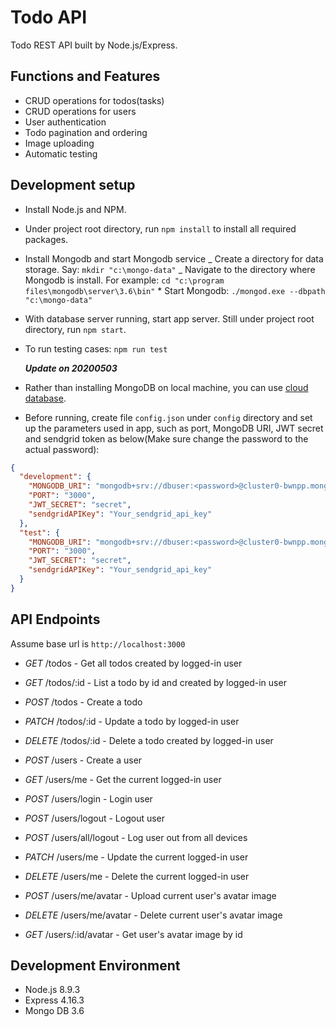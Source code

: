 # Todo API

Todo REST API built by Node.js/Express.

## Functions and Features

- CRUD operations for todos(tasks)
- CRUD operations for users
- User authentication
- Todo pagination and ordering
- Image uploading
- Automatic testing

## Development setup

- Install Node.js and NPM.
- Under project root directory, run `npm install` to install all required packages.
- Install Mongodb and start Mongodb service
  _ Create a directory for data storage. Say: `mkdir "c:\mongo-data"`
  _ Navigate to the directory where Mongodb is install. For example: `cd "c:\program files\mongodb\server\3.6\bin"` \* Start Mongodb: `./mongod.exe --dbpath "c:\mongo-data"`
- With database server running, start app server. Still under project root directory, run `npm start`.
- To run testing cases: `npm run test`

  **_Update on 20200503_**

- Rather than installing MongoDB on local machine, you can use [cloud database](https://www.mongodb.com/cloud).
- Before running, create file `config.json` under `config` directory and set up the parameters used in app, such as port, MongoDB URI, JWT secret and sendgrid token as below(Make sure change the password to the actual password):

```json
{
  "development": {
    "MONGODB_URI": "mongodb+srv://dbuser:<password>@cluster0-bwnpp.mongodb.net/test?retryWrites=true&w=majority",
    "PORT": "3000",
    "JWT_SECRET": "secret",
    "sendgridAPIKey": "Your_sendgrid_api_key"
  },
  "test": {
    "MONGODB_URI": "mongodb+srv://dbuser:<password>@cluster0-bwnpp.mongodb.net/test?retryWrites=true&w=majority",
    "PORT": "3000",
    "JWT_SECRET": "secret",
    "sendgridAPIKey": "Your_sendgrid_api_key"
  }
}
```

## API Endpoints

Assume base url is `http://localhost:3000`

- _GET_ /todos - Get all todos created by logged-in user
- _GET_ /todos/:id - List a todo by id and created by logged-in user
- _POST_ /todos - Create a todo
- _PATCH_ /todos/:id - Update a todo by logged-in user
- _DELETE_ /todos/:id - Delete a todo created by logged-in user

- _POST_ /users - Create a user
- _GET_ /users/me - Get the current logged-in user
- _POST_ /users/login - Login user
- _POST_ /users/logout - Logout user
- _POST_ /users/all/logout - Log user out from all devices
- _PATCH_ /users/me - Update the current logged-in user
- _DELETE_ /users/me - Delete the current logged-in user
- _POST_ /users/me/avatar - Upload current user's avatar image
- _DELETE_ /users/me/avatar - Delete current user's avatar image
- _GET_ /users/:id/avatar - Get user's avatar image by id

## Development Environment

- Node.js 8.9.3
- Express 4.16.3
- Mongo DB 3.6

